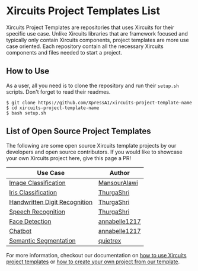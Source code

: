 # Xircuits Project Templates List

Xircuits Project Templates are repositories that uses Xircuits for their specific use case. Unlike Xircuits libraries that are framework focused and typically only contain Xircuits components, project templates are more use case oriented. Each repository contain all the necessary Xircuits components and files needed to start a project.

## How to Use
As a user, all you need is to clone the repository and run their `setup.sh` scripts. Don't forget to read their readmes.

```
$ git clone https://github.com/XpressAI/xircuits-project-template-name
$ cd xircuits-project-template-name
$ bash setup.sh
```

## List of Open Source Project Templates
The following are some open source Xircuits template projects by our developers and open source contributors. If you would like to showcase your own Xircuits project here, give this page a PR!

| Use Case | Author |
| -------- | ------ |
| [Image Classification](https://github.com/XpressAI/x-template-image_classification) | [MansourAlawi](https://github.com/mansouralawi) | 
| [Iris Classification](https://github.com/XpressAI/x-template-iris_classification) |  [ThurgaShri](https://github.com/ThurgaShri) |
| [Handwritten Digit Recognition](https://github.com/XpressAI/x-template-handwritten_digit_recognition) |  [ThurgaShri](https://github.com/ThurgaShri)
| [Speech Recognition](https://github.com/XpressAI/x-template-speech_recognition) | [ThurgaShri](https://github.com/ThurgaShri) |
| [Face Detection](https://github.com/XpressAI/x-template-face_detection) | [annabelle1217](https://github.com/annabelle1217) |
| [Chatbot](https://github.com/XpressAI/x-template-chatbot) | [annabelle1217](https://github.com/annabelle1217) |
| [Semantic Segmentation](https://github.com/XpressAI/x-template-semantic_segmentation) | [quietrex](https://github.com/quietrex)

For more information, checkout our documentation on [how to use Xircuits project templates](https://xircuits.io/tutorials/running-a-xircuits-project-template) or [how to create your own project from our template](https://xircuits.io/developer-guide/creating-a-xircuits-project).